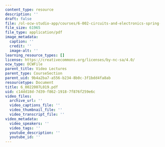 ```yaml
---
content_type: resource
description: ''
draft: false
file: /ol-ocw-studio-app/courses/6-002-circuits-and-electronics-spring-2007/c14dd18d7d39f86219187f876f259e6c_6_0022007L019.pdf
file_size: 61965
file_type: application/pdf
image_metadata:
  caption: ''
  credit: ''
  image-alt: ''
learning_resource_types: []
license: https://creativecommons.org/licenses/by-nc-sa/4.0/
ocw_type: OCWFile
parent_title: Video Lectures
parent_type: CourseSection
parent_uid: 9b4a2ba7-a556-b234-8b0c-3f1bdd4fa8ab
resourcetype: Document
title: 6_0022007L019.pdf
uid: c14dd18d-7d39-f862-1918-7f876f259e6c
video_files:
  archive_url: ''
  video_captions_file: ''
  video_thumbnail_file: ''
  video_transcript_file: ''
video_metadata:
  video_speakers: ''
  video_tags: ''
  youtube_description: ''
  youtube_id: ''
---
```

